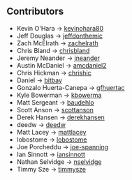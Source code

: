 ## Contributors

* Kevin O'Hara -> [kevinohara80](https://github.com/kevinohara80)
* Jeff Douglas -> [jeffdonthemic](https://github.com/jeffdonthemic)
* Zach McElrath -> [zachelrath](https://github.com/zachelrath)
* Chris Bland -> [chrisbland](https://github.com/chrisbland)
* Jeremy Neander -> [jneander](https://github.com/jneander)
* Austin McDaniel -> [amcdaniel2](https://github.com/amcdaniel2)
* Chris Hickman -> [chrishic](https://github.com/chrishic)
* Daniel -> [bitbay](https://github.com/bitbay)
* Gonzalo Huerta-Canepa -> [gfhuertac](https://github.com/gfhuertac)
* Kyle Bowerman -> [kbowerma](https://github.com/kbowerma)
* Matt Sergeant -> [baudehlo](https://github.com/baudehlo)
* Scott Anson -> [scottanson](https://github.com/scottanson)
* Derek Hansen -> [derekhansen](https://github.com/derekhansen)
* deedw -> [deedw](https://github.com/deedw)
* Matt Lacey -> [mattlacey](https://github.com/mattlacey)
* lobostome -> [lobostome](https://github.com/lobostome)
* Joe Porcheddu -> [joe-spanning](https://github.com/joe-spanning)
* Ian Sinnott -> [iansinnott](https://github.com/iansinnott)
* Nathan Selvidge -> [nselvidge](https://github.com/nselvidge)
* Timmy Sze -> [timmysze](https://github.com/timmysze)
